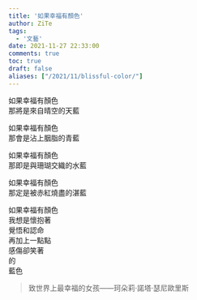 ```yaml
---
title: '如果幸福有顏色'
author: ZiTe
tags:
  - '文藝'
date: 2021-11-27 22:33:00
comments: true
toc: true
draft: false
aliases: ["/2021/11/blissful-color/"]
---
```


如果幸福有顏色  
那將是來自晴空的天藍

如果幸福有顏色  
那會是沾上胭脂的青藍

如果幸福有顏色  
那即是與珊瑚交織的水藍

如果幸福有顏色  
那定是被赤紅燒盡的湛藍

如果幸福有顏色  
我想是懷抱著  
覺悟和認命  
再加上一點點  
感傷卻笑著  
的  
藍色

> 致世界上最幸福的女孩——珂朵莉·諾塔·瑟尼歐里斯
